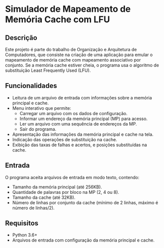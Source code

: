 # Simulador de Mapeamento de Memória Cache com LFU

## Descrição

Este projeto é parte do trabalho de Organização e Arquitetura de Computadores, que consiste na criação de uma aplicação para emular o mapeamento de memória cache com mapeamento associativo por conjunto. Se a memória cache estiver cheia, o programa usa o algoritmo de substituição Least Frequently Used (LFU).

## Funcionalidades

- Leitura de um arquivo de entrada com informações sobre a memória principal e cache.
- Menu interativo que permite:
  - Carregar um arquivo com os dados de configuração.
  - Informar um endereço da memória principal (MP) para acesso.
  - Ler um arquivo com uma sequência de endereços da MP.
  - Sair do programa.
- Apresentação das informações da memória principal e cache na tela.
- Indicação das operações de substituição na cache.
- Exibição das taxas de falhas e acertos, e posições substituídas na cache.

## Entrada

O programa aceita arquivos de entrada em modo texto, contendo:

- Tamanho da memória principal (até 256KB).
- Quantidade de palavras por bloco na MP (2, 4 ou 8).
- Tamanho da cache (até 32KB).
- Número de linhas por conjunto da cache (mínimo de 2 linhas, máximo é número de linhas/2).

## Requisitos

- Python 3.6+
- Arquivos de entrada com configuração da memória principal e cache.


